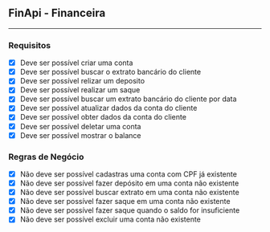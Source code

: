 ## FinApi - Financeira

---

### Requisitos 

-[x] Deve ser possível criar uma conta
-[x] Deve ser possível buscar o extrato bancário do cliente
-[x] Deve ser possível relizar um deposito
-[x] Deve ser possível realizar um saque
-[x] Deve ser possível buscar um extrato bancário do cliente por data
-[x] Deve ser possível atualizar dados da conta do cliente
-[x] Deve ser possível obter dados da conta do cliente
-[x] Deve ser possível deletar uma conta
-[x] Deve ser possível mostrar o balance

### Regras de Negócio

-[x] Não deve ser possível cadastras uma conta com CPF já existente
-[x] Não deve ser possível fazer depósito em uma conta não existente
-[x] Não deve ser possível buscar extrato em uma conta não existente
-[x] Não deve ser possível fazer saque em uma conta não existente
-[x] Não deve ser possível fazer saque quando o saldo for insuficiente
-[x] Não deve ser possível excluir uma conta não existente